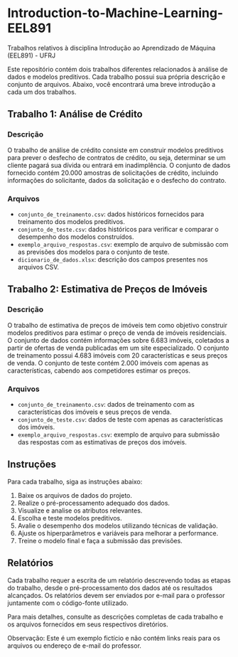 # Introduction-to-Machine-Learning-EEL891

Trabalhos relativos à disciplina Introdução ao Aprendizado de Máquina (EEL891) - UFRJ

Este repositório contém dois trabalhos diferentes relacionados à análise de dados e modelos preditivos. Cada trabalho possui sua própria descrição e conjunto de arquivos. Abaixo, você encontrará uma breve introdução a cada um dos trabalhos.

## Trabalho 1: Análise de Crédito

### Descrição

O trabalho de análise de crédito consiste em construir modelos preditivos para prever o desfecho de contratos de crédito, ou seja, determinar se um cliente pagará sua dívida ou entrará em inadimplência. O conjunto de dados fornecido contém 20.000 amostras de solicitações de crédito, incluindo informações do solicitante, dados da solicitação e o desfecho do contrato.

### Arquivos

- `conjunto_de_treinamento.csv`: dados históricos fornecidos para treinamento dos modelos preditivos.
- `conjunto_de_teste.csv`: dados históricos para verificar e comparar o desempenho dos modelos construídos.
- `exemplo_arquivo_respostas.csv`: exemplo de arquivo de submissão com as previsões dos modelos para o conjunto de teste.
- `dicionario_de_dados.xlsx`: descrição dos campos presentes nos arquivos CSV.

## Trabalho 2: Estimativa de Preços de Imóveis

### Descrição

O trabalho de estimativa de preços de imóveis tem como objetivo construir modelos preditivos para estimar o preço de venda de imóveis residenciais. O conjunto de dados contém informações sobre 6.683 imóveis, coletados a partir de ofertas de venda publicadas em um site especializado. O conjunto de treinamento possui 4.683 imóveis com 20 características e seus preços de venda. O conjunto de teste contém 2.000 imóveis com apenas as características, cabendo aos competidores estimar os preços.

### Arquivos

- `conjunto_de_treinamento.csv`: dados de treinamento com as características dos imóveis e seus preços de venda.
- `conjunto_de_teste.csv`: dados de teste com apenas as características dos imóveis.
- `exemplo_arquivo_respostas.csv`: exemplo de arquivo para submissão das respostas com as estimativas de preços dos imóveis.

## Instruções

Para cada trabalho, siga as instruções abaixo:

1. Baixe os arquivos de dados do projeto.
2. Realize o pré-processamento adequado dos dados.
3. Visualize e analise os atributos relevantes.
4. Escolha e teste modelos preditivos.
5. Avalie o desempenho dos modelos utilizando técnicas de validação.
6. Ajuste os hiperparâmetros e variáveis para melhorar a performance.
7. Treine o modelo final e faça a submissão das previsões.

## Relatórios

Cada trabalho requer a escrita de um relatório descrevendo todas as etapas do trabalho, desde o pré-processamento dos dados até os resultados alcançados. Os relatórios devem ser enviados por e-mail para o professor juntamente com o código-fonte utilizado.

Para mais detalhes, consulte as descrições completas de cada trabalho e os arquivos fornecidos em seus respectivos diretórios.

Observação: Este é um exemplo fictício e não contém links reais para os arquivos ou endereço de e-mail do professor.
